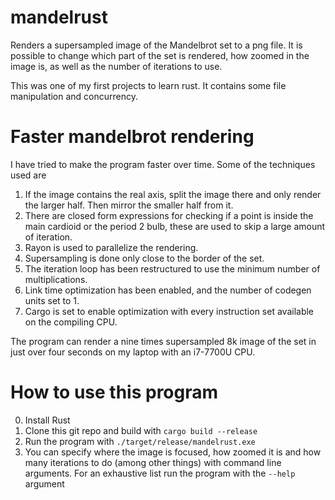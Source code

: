 # mandelrust
Renders a supersampled image of the Mandelbrot set to a png file. It is possible to change which part of the set is rendered, how zoomed in the image is, as well as the number of iterations to use.

This was one of my first projects to learn rust. It contains some file manipulation and concurrency.

# Faster mandelbrot rendering
I have tried to make the program faster over time. Some of the techniques used are

 1. If the image contains the real axis, split the image there and only render the larger half. Then mirror the smaller half from it.  
 2. There are closed form expressions for checking if a point is inside the main cardioid or the period 2 bulb, these are used to skip a large amount of iteration.  
 3. Rayon is used to parallelize the rendering.  
 4. Supersampling is done only close to the border of the set.  
 5. The iteration loop has been restructured to use the minimum number of multiplications.  
 6. Link time optimization has been enabled, and the number of codegen units set to 1.  
 7. Cargo is set to enable optimization with every instruction set available on the compiling CPU.  

The program can render a nine times supersampled 8k image of the set in just over four seconds on my laptop with an i7-7700U CPU.

# How to use this program
 0. Install Rust
 1. Clone this git repo and build with `cargo build --release`
 2. Run the program with `./target/release/mandelrust.exe`
 3. You can specify where the image is focused, how zoomed it is and how many iterations to do (among other things) with command line arguments. For an exhaustive list run the program with the `--help` argument
